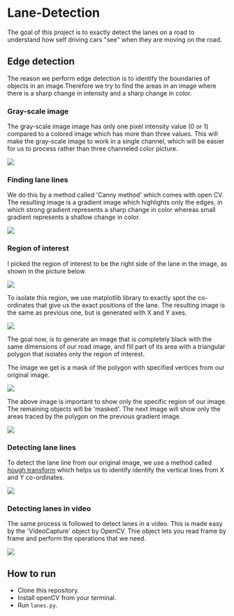 # Lane-Detection

The goal of this project is to exactly detect the lanes on a road to understand how self driving cars 
"see" when they are moving on the road.

## Edge detection

The reason we perform edge detection is to identify the boundaries of objects in an image.Therefore we try to find 
the areas in an image where there is a sharp change in intensity and a sharp change in color. 

### Gray-scale image

The gray-scale image image has only one pixel intensity value (0 or 1) compared to a colored image which has  more than three values. This will make the gray-scale image to work in a single channel, which will be easier for us to process rather than three channeled color picture.

![](https://i.imgur.com/tHxRIbz.png)

### Finding lane lines

We do this by a method called 'Canny method' which comes with open CV. The resulting image is a gradient image which highlights only the edges, in which strong gradient represents a sharp change in color whereas small gradient represents a shallow change in color.

![](https://i.imgur.com/DmimzNo.png)

### Region of interest

I picked the region of interest to be the right side of the lane in the image, as shown in the picture below.

![](https://i.imgur.com/dXJbCZF.png)

To isolate this region, we use matplotlib library to exactly spot the co-ordinates that give us the exact positions of the lane. The resulting image is the same as previous one, but is generated with X and Y axes.

![](https://i.imgur.com/aQsC4mQ.png)

The goal now, is to generate an image that is completely black with the same dimensions of our road image, and fill part of its area with a triangular polygon that isolates only the region of interest. 

The image we get is a mask of the polygon with specified vertices from our original image.

![](https://i.imgur.com/7mz0rJM.png)

The above image is important to show only the specific region of our image. The remaining objects will be 'masked'. The next image will show only the areas traced by the polygon on the previous gradient image.

![](https://i.imgur.com/wd2b04y.png)

### Detecting lane lines

To detect the lane line from our original image, we use a method called [hough transform](https://towardsdatascience.com/lines-detection-with-hough-transform-84020b3b1549) which helps us to identify identify the vertical lines from X and Y co-ordinates. 

![](https://i.imgur.com/u7TR0hR.png)

### Detecting lanes in video

The same process is followed to detect lanes in a video. This is made easy by the 'VideoCapture' object by OpenCV. Thie object lets you read frame by frame and perform the operations that we need. 

![](https://i.imgur.com/3xQxJDD.gif)

## How to run

- Clone this repository.
- Install openCV from your terminal.
- Run `lanes.py`.

